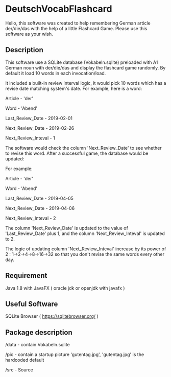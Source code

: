 # DeutschVocabFlashcard

Hello, this software was created to help remembering German article der/die/das with the help of a little Flashcard Game. Please use this software as your wish.


Description
---
This software use a SQLite database (Vokabeln.sqlite) preloaded with A1 German noun with der/die/das and display the flashcard game randomly.
By default it load 10 words in each invocation/load.

It included a built-in review interval logic, it would pick 10 words which has a revise date matching system's date.
For example, here is a word:

Article - 'der'

Word - 'Abend'

Last_Review_Date - 2019-02-01

Next_Review_Date - 2019-02-26

Next_Review_Inteval - 1

The software would check the column 'Next_Review_Date' to see whether to revise this word. After a successful game, the database would be updated:

For example:

Article - 'der'

Word - 'Abend'

Last_Review_Date - 2019-04-05

Next_Review_Date - 2019-04-06

Next_Review_Inteval - 2

The column 'Next_Review_Date' is updated to the value of 'Last_Review_Date' plus 1, and the column 'Next_Review_Inteval' is updated to 2.

The logic of updating column 'Next_Review_Inteval' increase by its power of 2 : 1->2->4->8->16->32 so that you don't revise the same words every other day.



Requirement
---
Java 1.8 with JavaFX ( oracle jdk or openjdk with javafx )



Useful Software
---
SQLite Browser  ( https://sqlitebrowser.org/ )



Package description
---
/data - contain Vokabeln.sqlite

/pic - contain a startup picture 'gutentag.jpg', 'gutentag.jpg' is the hardcoded default

/src - Source
